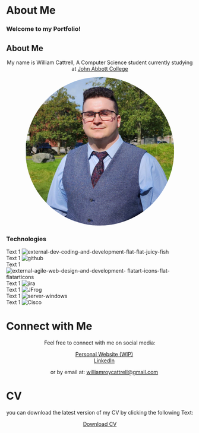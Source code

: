 <h1 class="titles">About Me</h1>
<h3 class="titles">Welcome to my Portfolio!</h3>

<h2 class="titles">About Me</h2>
<p style="text-align: center;">My name is William Cattrell, A Computer Science student currently studying at <a href="https://johnabbott.qc.ca/">John Abbott College</a></p>
<p style="text-align:center;"><img src="./assets/profilePicture.JPG" alt="Profile Picture" style="border-radius: 50%" height="400px" width="400px"/></p>

<h3 class="titles">Technologies</h3>

<div class="container">
  <div class="box">
    <div class="row">
      <div class="item">
        <span class="text">Text 1</span>
        <img class="icons" src="https://img.icons8.com/external-flat-juicy-fish/60/external-dev-coding-and-development-flat-flat-juicy-fish.png" alt="external-dev-coding-and-development-flat-flat-juicy-fish">
      </div>
      <div class="item">
        <span class="text">Text 1</span>
        <img class="icons" src="https://img.icons8.com/ios-filled/50/github.png" alt="github">
      </div>
      <div class="item">
        <span class="text">Text 1</span>
        <img class="icons" src="https://img.icons8.com/external-flatart-icons-flat-flatarticons/64/external-agile-web-design-and-development-flatart-icons-flat-flatarticons.png" alt="external-agile-web-design-and-development-      
            flatart-icons-flat-flatarticons">
      </div>
      <div class="item">
        <span class="text">Text 1</span>
        <img class="icons" src="https://img.icons8.com/ios/50/jira.png" alt="jira">
      </div>
      <div class="item">
        <span class="text">Text 1</span>
        <img class="icons"src="https://speedmedia.jfrog.com/08612fe1-9391-4cf3-ac1a-6dd49c36b276/https://media.jfrog.com/wp-content/uploads/2021/12/29113553/jfrog-logo-2022.svg/w_1024" alt="JFrog">
      </div>
      <div class="item">
        <span class="text">Text 1</span>
        <img class="icons" src="https://img.icons8.com/stickers/100/server-windows.png" alt="server-windows">
      </div>
      <div class="item">
        <span class="text">Text 1</span>
        <img class="icons" src="https://www.cdnlogo.com/logos/c/79/cisco.svg" alt="Cisco">
      </div>
    </div>
   <div class="row">    
  </div>
</div>

<h1 class="titles">Connect with Me</h1>
<p style="text-align: center;">Feel free to connect with me on social media:</p>
<div style="text-align: center;"> 
  <ul style="list-style: none;">
    <li> <a href="https://cattrell.net">Personal Website (WIP)</a></li>
    <li> <a href="https://linkedin.com/in/wrc123/">LinkedIn</a></li>
    <li><p style="text-align: center;">or by email at: <a href="mailto:williamroycattrell@gmail.com">williamroycattrell@gmail.com</a></p></li>
  </ul>
</div>

<h1 class="titles">CV</h1>
<p style="text-align: center;">you can download the latest version of my CV by clicking the following Text:</p>

<div style="text-align: center;"> 
<a href="./assets/WilliamCattrellCV.pdf" download>
  <p>Download CV</p>
</a>
</div>

